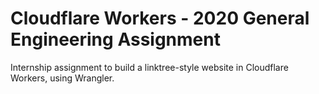 # Cloudflare Workers - 2020 General Engineering Assignment

Internship assignment to build a linktree-style website in Cloudflare Workers, using Wrangler.
